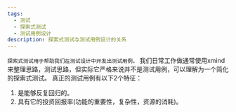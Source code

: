 ```yaml
---
tags:
  - 测试
  - 探索式测试
  - 测试用例设计
description: 探索式测试与测试用例设计的关系
---
```

`探索式测试用于帮助我们在测试设计中开发出测试用例。`
我们日常工作做通常使用xmind来整理思路，测试思路，但实际它严格来说并不是测试用例，可以理解为一个简化的探索式测试。
真正的测试用例有以下2个特征：
1. 是能够反复回归的。
2. 具有它的投资回报率(功能的重要性，复杂性，资源的消耗)。